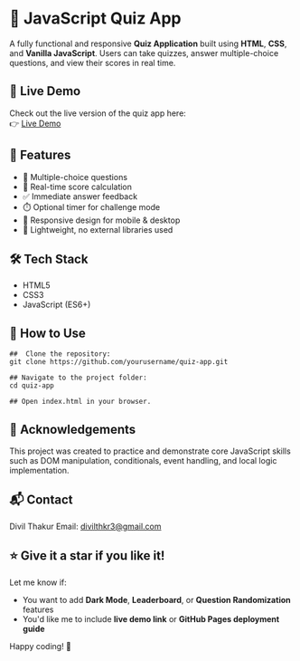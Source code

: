 # 🧠 JavaScript Quiz App

A fully functional and responsive **Quiz Application** built using **HTML**, **CSS**, and **Vanilla JavaScript**. Users can take quizzes, answer multiple-choice questions, and view their scores in real time.


## 🔗 Live Demo

Check out the live version of the quiz app here:  
👉 [Live Demo](https://divilthakur.github.io/Quiz_Game/)


## 🚀 Features

- 🎯 Multiple-choice questions
- 🧮 Real-time score calculation
- ✅ Immediate answer feedback
- ⏱️ Optional timer for challenge mode
- 📱 Responsive design for mobile & desktop
- 💾 Lightweight, no external libraries used

## 🛠️ Tech Stack

- HTML5
- CSS3
- JavaScript (ES6+)


## 🧪 How to Use
```
##  Clone the repository:
git clone https://github.com/yourusername/quiz-app.git

## Navigate to the project folder:
cd quiz-app

## Open index.html in your browser.
```

## 🙌 Acknowledgements
This project was created to practice and demonstrate core JavaScript skills such as DOM manipulation, conditionals, event handling, and local logic implementation.

## 📬 Contact
Divil Thakur
Email: divilthkr3@gmail.com

## ⭐️ Give it a star if you like it!

Let me know if:
- You want to add **Dark Mode**, **Leaderboard**, or **Question Randomization** features
- You'd like me to include **live demo link** or **GitHub Pages deployment guide**

Happy coding! 🚀
